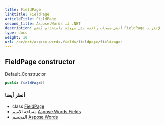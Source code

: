 ```yaml
---
title: FieldPage
linktitle: FieldPage
articleTitle: FieldPage
second_title: Aspose.Words لـ .NET
description: أنشئ صفحات رائعة بكل سهولة باستخدام مُنشئ FieldPage البديهي. أنشئ تخطيطات فريدة في دقائق، وعزز حضورك على الإنترنت!
type: docs
weight: 10
url: /ar/net/aspose.words.fields/fieldpage/fieldpage/
---
```

## FieldPage constructor

Default_Constructor

```csharp
public FieldPage()
```

### أنظر أيضا

* class [FieldPage](../)
* مساحة الاسم [Aspose.Words.Fields](../../../aspose.words.fields/)
* المجسم [Aspose.Words](../../../)
